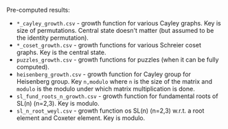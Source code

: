 Pre-computed results:
* `*_cayley_growth.csv` - growth function for various Cayley graphs. 
    Key is size of permutations. 
    Central state doesn't matter (but assumed to be the identity permutation).
* `*_coset_growth.csv` - growth functions for various Schreier coset graphs. 
    Key is the central state.
* `puzzles_growth.csv` - growth functions for puzzles (when it can be fully computed).
* `heisenberg_growth.csv` - growth function for Cayley group for Heisenberg group. 
    Key `n,modulo` where `n` is the size of the matrix and `modulo` is the modulo 
    under which matrix multiplication is done.
* `sl_fund_roots_n_growth.csv` - growth function for fundamental roots of SL(n) (n=2,3). Key is modulo.
* `sl_n_root_weyl.csv` - growth function os SL(n) (n=2,3) w.r.t. a root element and Coxeter element. Key is modulo.
